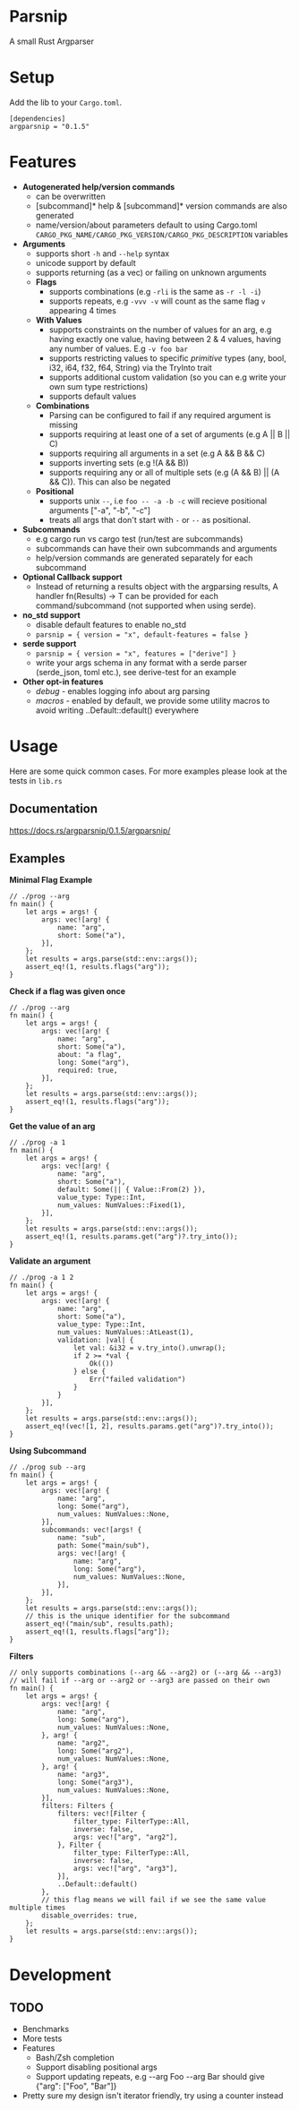 # Parsnip

A small Rust Argparser

# Setup
Add the lib to your `Cargo.toml`.

```
[dependencies]
argparsnip = "0.1.5"
```

# Features

* **Autogenerated help/version commands**
  - can be overwritten
  - <program> [subcommand]* help & <program> [subcommand]* version commands are also generated
  - name/version/about parameters default to using Cargo.toml `CARGO_PKG_NAME/CARGO_PKG_VERSION/CARGO_PKG_DESCRIPTION` variables
* **Arguments**
  - supports short `-h` and `--help` syntax
  - unicode support by default
  - supports returning (as a vec) or failing on unknown arguments
  - **Flags**
    - supports combinations (e.g `-rli` is the same as `-r -l -i`)
    - supports repeats, e.g `-vvv -v` will count as the same flag `v` appearing 4 times
  - **With Values**
    - supports constraints on the number of values for an arg, e.g having exactly one value, having between 2 & 4 values, having any number of values. E.g `-v foo bar`
    - supports restricting values to specific *primitive* types (any, bool, i32, i64, f32, f64, String) via the TryInto trait
    - supports additional custom validation (so you can e.g write your own sum type restrictions)
    - supports default values
  - **Combinations**
    - Parsing can be configured to fail if any required argument is missing
    - supports requiring at least one of a set of arguments (e.g A || B || C)
    - supports requiring all arguments in a set (e.g A && B && C)
    - supports inverting sets (e.g !(A && B))
    - supports requiring any or all of multiple sets (e.g (A && B) || (A && C)). This can also be negated
  - **Positional**
    - supports unix `--`, i.e `foo -- -a -b -c` will recieve positional arguments ["-a", "-b", "-c"]
    - treats all args that don't start with `-` or `--` as positional.
* **Subcommands**
  - e.g cargo run vs cargo test (run/test are subcommands)
  - subcommands can have their own subcommands and arguments
  - help/version commands are generated separately for each subcommand
* **Optional Callback support**
  - Instead of returning a results object with the argparsing results, A handler fn(Results) -> T can be provided for each command/subcommand (not supported when using serde).
* **no_std support**
  - disable default features to enable no_std
  - `parsnip = { version = "x", default-features = false }`
* **serde support**
  - `parsnip = { version = "x", features = ["derive"] }`
  - write your args schema in any format with a serde parser (serde_json, toml etc.), see derive-test for an example
* **Other opt-in features**
  - *debug* - enables logging info about arg parsing
  - *macros* - enabled by default, we provide some utility macros to avoid writing ..Default::default() everywhere

# Usage

Here are some quick common cases. For more examples please look at the tests in `lib.rs`

## Documentation
https://docs.rs/argparsnip/0.1.5/argparsnip/

## Examples

**Minimal Flag Example**

```
// ./prog --arg
fn main() {
    let args = args! {
        args: vec![arg! {
            name: "arg",
            short: Some("a"),
        }],
    };
    let results = args.parse(std::env::args());
    assert_eq!(1, results.flags("arg"));
}
```

**Check if a flag was given once**

```
// ./prog --arg
fn main() {
    let args = args! {
        args: vec![arg! {
            name: "arg",
            short: Some("a"),
            about: "a flag",
            long: Some("arg"),
            required: true,
        }],
    };
    let results = args.parse(std::env::args());
    assert_eq!(1, results.flags("arg"));
}
```

**Get the value of an arg**

```
// ./prog -a 1
fn main() {
    let args = args! {
        args: vec![arg! {
            name: "arg",
            short: Some("a"),
            default: Some(|| { Value::From(2) }),
            value_type: Type::Int,
            num_values: NumValues::Fixed(1),
        }],
    };
    let results = args.parse(std::env::args());
    assert_eq!(1, results.params.get("arg")?.try_into());
}
```

**Validate an argument**

```
// ./prog -a 1 2
fn main() {
    let args = args! {
        args: vec![arg! {
            name: "arg",
            short: Some("a"),
            value_type: Type::Int,
            num_values: NumValues::AtLeast(1),
            validation: |val| {
                let val: &i32 = v.try_into().unwrap();
                if 2 >= *val {
                    Ok(())
                } else {
                    Err("failed validation")
                }
            }
        }],
    };
    let results = args.parse(std::env::args());
    assert_eq!(vec![1, 2], results.params.get("arg")?.try_into());
}
```

**Using Subcommand**

```
// ./prog sub --arg 
fn main() {
    let args = args! {
        args: vec![arg! {
            name: "arg",
            long: Some("arg"),
            num_values: NumValues::None,
        }],
        subcommands: vec![args! {
            name: "sub",
            path: Some("main/sub"),
            args: vec![arg! {
                name: "arg",
                long: Some("arg"),
                num_values: NumValues::None,
            }],
        }],
    };
    let results = args.parse(std::env::args());
    // this is the unique identifier for the subcommand
    assert_eq!("main/sub", results.path);
    assert_eq!(1, results.flags["arg"]);
}
```

**Filters**
```
// only supports combinations (--arg && --arg2) or (--arg && --arg3)
// will fail if --arg or --arg2 or --arg3 are passed on their own
fn main() {
    let args = args! {
        args: vec![arg! {
            name: "arg",
            long: Some("arg"),
            num_values: NumValues::None,
        }, arg! {
            name: "arg2",
            long: Some("arg2"),
            num_values: NumValues::None,
        }, arg! {
            name: "arg3",
            long: Some("arg3"),
            num_values: NumValues::None,
        }],
        filters: Filters {
            filters: vec![Filter {
                filter_type: FilterType::All,
                inverse: false,
                args: vec!["arg", "arg2"],
            }, Filter {
                filter_type: FilterType::All,
                inverse: false,
                args: vec!["arg", "arg3"],
            }],
            ..Default::default()
        },
        // this flag means we will fail if we see the same value multiple times
        disable_overrides: true,
    };
    let results = args.parse(std::env::args());
}
```

# Development

## TODO

* Benchmarks
* More tests
* Features
  * Bash/Zsh completion
  * Support disabling positional args
  * Support updating repeats, e.g --arg Foo --arg Bar should give {"arg": ["Foo", "Bar"]} 
* Pretty sure my design isn't iterator friendly, try using a counter instead
